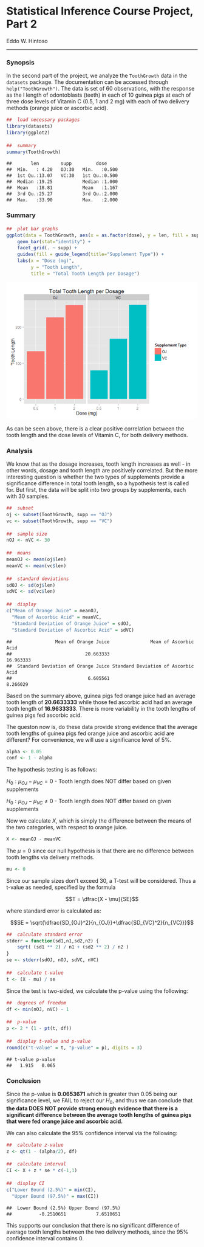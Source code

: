 # Statistical Inference Course Project, Part 2
Eddo W. Hintoso  



****

### Synopsis

In the second part of the project, we analyze the `ToothGrowth` data in the `datasets` package. The documentation can be accessed through `help("ToothGrowth")`. The data is set of 60 observations, with the response as the l length of odontoblasts (teeth) in each of 10 guinea pigs at each of three dose levels of Vitamin C (0.5, 1 and 2 mg) with each of two delivery methods (orange juice or ascorbic acid).

```r
##  load necessary packages
library(datasets)
library(ggplot2)

##  summary
summary(ToothGrowth)
```

```
##       len        supp         dose      
##  Min.   : 4.20   OJ:30   Min.   :0.500  
##  1st Qu.:13.07   VC:30   1st Qu.:0.500  
##  Median :19.25           Median :1.000  
##  Mean   :18.81           Mean   :1.167  
##  3rd Qu.:25.27           3rd Qu.:2.000  
##  Max.   :33.90           Max.   :2.000
```

### Summary

```r
##  plot bar graphs
ggplot(data = ToothGrowth, aes(x = as.factor(dose), y = len, fill = supp)) +
    geom_bar(stat="identity") +
    facet_grid(. ~ supp) +
    guides(fill = guide_legend(title="Supplement Type")) +
    labs(x = "Dose (mg)",
         y = "Tooth Length",
         title = "Total Tooth Length per Dosage")
```

![](part2_files/figure-html/unnamed-chunk-3-1.png) 

As can be seen above, there is a clear positive correlation between the tooth length and the dose levels of Vitamin C, for both delivery methods.

### Analysis

We know that as the dosage increases, tooth length increases as well - in other words, dosage and tooth length are positively correlated. But the more interesting question is whether the two types of supplements provide a significance difference in total tooth length, so a hypothesis test is called for. But first, the data will be split into two groups by supplements, each with 30 samples.

```r
##  subset
oj <- subset(ToothGrowth, supp == "OJ")
vc <- subset(ToothGrowth, supp == "VC")

##  sample size
nOJ <- nVC <- 30

##  means
meanOJ <- mean(oj$len)
meanVC <- mean(vc$len)

##  standard deviations
sdOJ <- sd(oj$len)
sdVC <- sd(vc$len)

##  display
c("Mean of Orange Juice" = meanOJ,
  "Mean of Ascorbic Acid" = meanVC,
  "Standard Deviation of Orange Juice" = sdOJ,
  "Standard Deviation of Ascorbic Acid" = sdVC)
```

```
##                Mean of Orange Juice               Mean of Ascorbic Acid 
##                           20.663333                           16.963333 
##  Standard Deviation of Orange Juice Standard Deviation of Ascorbic Acid 
##                            6.605561                            8.266029
```

Based on the summary above, guinea pigs fed orange juice had an average tooth length of **20.6633333** while those fed ascorbic acid had an average tooth length of **16.9633333**. There is more variability in the tooth lengths of guinea pigs fed ascorbic acid.

The queston now is, do these data provide strong evidence that the average tooth lengths of guinea pigs fed orange juice and ascorbic acid are different? For convenience, we will use a significance level of 5%.

```r
alpha <- 0.05
conf <- 1 - alpha
```

The hypothesis testing is as follows:

$H_0: \mu_{OJ} - \mu_{VC} = 0$ - Tooth length does NOT differ based on given supplements

$H_0: \mu_{OJ} - \mu_{VC} \neq 0$ - Tooth length does NOT differ based on given supplements

Now we calculate $X$, which is simply the difference between the means of the two categories, with respect to orange juice.

```r
X <- meanOJ - meanVC
```

The $\mu = 0$ since our null hypothesis is that there are no difference between tooth lengths via delivery methods.

```r
mu <- 0
```

Since our sample sizes don't exceed 30, a T-test will be considered. Thus a t-value as needed, specified by the formula

$$T = \dfrac{X - \mu}{SE}$$

where standard error is calculated as:

$$SE = \sqrt{\dfrac{SD_{OJ}^2}{n_{OJ}}+\dfrac{SD_{VC}^2}{n_{VC}}}$$


```r
##  calculate standard error
stderr = function(sd1,n1,sd2,n2) {
    sqrt( (sd1 ** 2) / n1 + (sd2 ** 2) / n2 )
}
se <- stderr(sdOJ, nOJ, sdVC, nVC)

##  calculate t-value
t <- (X - mu) / se
```

Since the test is two-sided, we calculate the p-value using the following:

```r
##  degrees of freedom
df <- min(nOJ, nVC) - 1

##  p-value
p <- 2 * (1 - pt(t, df))

##  display t-value and p-value
round(c("t-value" = t, "p-value" = p), digits = 3)
```

```
## t-value p-value 
##   1.915   0.065
```

### Conclusion

Since the p-value is **0.0653671** which is greater than $0.05$ being our significance level, we FAIL to reject our $H_0$, and thus we can conclude that **the data DOES NOT provide strong enough evidence that there is a significant difference between the average tooth lengths of guinea pigs that were fed orange juice and ascorbic acid.**

We can also calculate the 95% confidence interval via the following:

```r
##  calculate z-value
z <- qt(1 - (alpha/2), df)

##  calculate interval
CI <- X + z * se * c(-1,1)

##  display CI
c("Lower Bound (2.5%)" = min(CI),
  "Upper Bound (97.5%)" = max(CI))
```

```
##  Lower Bound (2.5%) Upper Bound (97.5%) 
##          -0.2510651           7.6510651
```

This supports our conclusion that there is no significant difference of average tooth lengths between the two delivery methods, since the 95% confidence interval contains 0.
